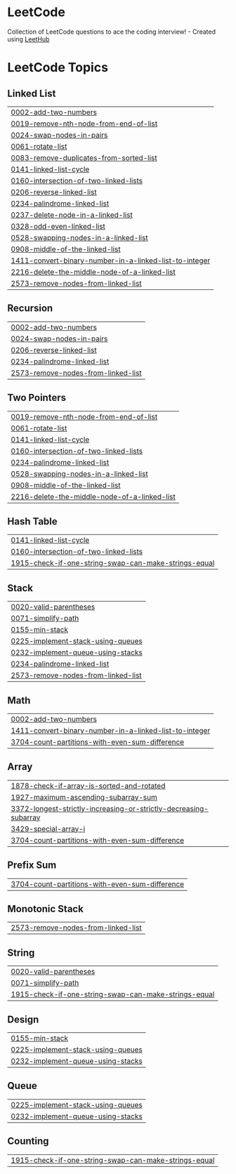 # LeetCode
Collection of LeetCode questions to ace the coding interview! - Created using [LeetHub](https://github.com/QasimWani/LeetHub)

<!---LeetCode Topics Start-->
# LeetCode Topics
## Linked List
|  |
| ------- |
| [0002-add-two-numbers](https://github.com/Anshu10101/LeetCode/tree/master/0002-add-two-numbers) |
| [0019-remove-nth-node-from-end-of-list](https://github.com/Anshu10101/LeetCode/tree/master/0019-remove-nth-node-from-end-of-list) |
| [0024-swap-nodes-in-pairs](https://github.com/Anshu10101/LeetCode/tree/master/0024-swap-nodes-in-pairs) |
| [0061-rotate-list](https://github.com/Anshu10101/LeetCode/tree/master/0061-rotate-list) |
| [0083-remove-duplicates-from-sorted-list](https://github.com/Anshu10101/LeetCode/tree/master/0083-remove-duplicates-from-sorted-list) |
| [0141-linked-list-cycle](https://github.com/Anshu10101/LeetCode/tree/master/0141-linked-list-cycle) |
| [0160-intersection-of-two-linked-lists](https://github.com/Anshu10101/LeetCode/tree/master/0160-intersection-of-two-linked-lists) |
| [0206-reverse-linked-list](https://github.com/Anshu10101/LeetCode/tree/master/0206-reverse-linked-list) |
| [0234-palindrome-linked-list](https://github.com/Anshu10101/LeetCode/tree/master/0234-palindrome-linked-list) |
| [0237-delete-node-in-a-linked-list](https://github.com/Anshu10101/LeetCode/tree/master/0237-delete-node-in-a-linked-list) |
| [0328-odd-even-linked-list](https://github.com/Anshu10101/LeetCode/tree/master/0328-odd-even-linked-list) |
| [0528-swapping-nodes-in-a-linked-list](https://github.com/Anshu10101/LeetCode/tree/master/0528-swapping-nodes-in-a-linked-list) |
| [0908-middle-of-the-linked-list](https://github.com/Anshu10101/LeetCode/tree/master/0908-middle-of-the-linked-list) |
| [1411-convert-binary-number-in-a-linked-list-to-integer](https://github.com/Anshu10101/LeetCode/tree/master/1411-convert-binary-number-in-a-linked-list-to-integer) |
| [2216-delete-the-middle-node-of-a-linked-list](https://github.com/Anshu10101/LeetCode/tree/master/2216-delete-the-middle-node-of-a-linked-list) |
| [2573-remove-nodes-from-linked-list](https://github.com/Anshu10101/LeetCode/tree/master/2573-remove-nodes-from-linked-list) |
## Recursion
|  |
| ------- |
| [0002-add-two-numbers](https://github.com/Anshu10101/LeetCode/tree/master/0002-add-two-numbers) |
| [0024-swap-nodes-in-pairs](https://github.com/Anshu10101/LeetCode/tree/master/0024-swap-nodes-in-pairs) |
| [0206-reverse-linked-list](https://github.com/Anshu10101/LeetCode/tree/master/0206-reverse-linked-list) |
| [0234-palindrome-linked-list](https://github.com/Anshu10101/LeetCode/tree/master/0234-palindrome-linked-list) |
| [2573-remove-nodes-from-linked-list](https://github.com/Anshu10101/LeetCode/tree/master/2573-remove-nodes-from-linked-list) |
## Two Pointers
|  |
| ------- |
| [0019-remove-nth-node-from-end-of-list](https://github.com/Anshu10101/LeetCode/tree/master/0019-remove-nth-node-from-end-of-list) |
| [0061-rotate-list](https://github.com/Anshu10101/LeetCode/tree/master/0061-rotate-list) |
| [0141-linked-list-cycle](https://github.com/Anshu10101/LeetCode/tree/master/0141-linked-list-cycle) |
| [0160-intersection-of-two-linked-lists](https://github.com/Anshu10101/LeetCode/tree/master/0160-intersection-of-two-linked-lists) |
| [0234-palindrome-linked-list](https://github.com/Anshu10101/LeetCode/tree/master/0234-palindrome-linked-list) |
| [0528-swapping-nodes-in-a-linked-list](https://github.com/Anshu10101/LeetCode/tree/master/0528-swapping-nodes-in-a-linked-list) |
| [0908-middle-of-the-linked-list](https://github.com/Anshu10101/LeetCode/tree/master/0908-middle-of-the-linked-list) |
| [2216-delete-the-middle-node-of-a-linked-list](https://github.com/Anshu10101/LeetCode/tree/master/2216-delete-the-middle-node-of-a-linked-list) |
## Hash Table
|  |
| ------- |
| [0141-linked-list-cycle](https://github.com/Anshu10101/LeetCode/tree/master/0141-linked-list-cycle) |
| [0160-intersection-of-two-linked-lists](https://github.com/Anshu10101/LeetCode/tree/master/0160-intersection-of-two-linked-lists) |
| [1915-check-if-one-string-swap-can-make-strings-equal](https://github.com/Anshu10101/LeetCode/tree/master/1915-check-if-one-string-swap-can-make-strings-equal) |
## Stack
|  |
| ------- |
| [0020-valid-parentheses](https://github.com/Anshu10101/LeetCode/tree/master/0020-valid-parentheses) |
| [0071-simplify-path](https://github.com/Anshu10101/LeetCode/tree/master/0071-simplify-path) |
| [0155-min-stack](https://github.com/Anshu10101/LeetCode/tree/master/0155-min-stack) |
| [0225-implement-stack-using-queues](https://github.com/Anshu10101/LeetCode/tree/master/0225-implement-stack-using-queues) |
| [0232-implement-queue-using-stacks](https://github.com/Anshu10101/LeetCode/tree/master/0232-implement-queue-using-stacks) |
| [0234-palindrome-linked-list](https://github.com/Anshu10101/LeetCode/tree/master/0234-palindrome-linked-list) |
| [2573-remove-nodes-from-linked-list](https://github.com/Anshu10101/LeetCode/tree/master/2573-remove-nodes-from-linked-list) |
## Math
|  |
| ------- |
| [0002-add-two-numbers](https://github.com/Anshu10101/LeetCode/tree/master/0002-add-two-numbers) |
| [1411-convert-binary-number-in-a-linked-list-to-integer](https://github.com/Anshu10101/LeetCode/tree/master/1411-convert-binary-number-in-a-linked-list-to-integer) |
| [3704-count-partitions-with-even-sum-difference](https://github.com/Anshu10101/LeetCode/tree/master/3704-count-partitions-with-even-sum-difference) |
## Array
|  |
| ------- |
| [1878-check-if-array-is-sorted-and-rotated](https://github.com/Anshu10101/LeetCode/tree/master/1878-check-if-array-is-sorted-and-rotated) |
| [1927-maximum-ascending-subarray-sum](https://github.com/Anshu10101/LeetCode/tree/master/1927-maximum-ascending-subarray-sum) |
| [3372-longest-strictly-increasing-or-strictly-decreasing-subarray](https://github.com/Anshu10101/LeetCode/tree/master/3372-longest-strictly-increasing-or-strictly-decreasing-subarray) |
| [3429-special-array-i](https://github.com/Anshu10101/LeetCode/tree/master/3429-special-array-i) |
| [3704-count-partitions-with-even-sum-difference](https://github.com/Anshu10101/LeetCode/tree/master/3704-count-partitions-with-even-sum-difference) |
## Prefix Sum
|  |
| ------- |
| [3704-count-partitions-with-even-sum-difference](https://github.com/Anshu10101/LeetCode/tree/master/3704-count-partitions-with-even-sum-difference) |
## Monotonic Stack
|  |
| ------- |
| [2573-remove-nodes-from-linked-list](https://github.com/Anshu10101/LeetCode/tree/master/2573-remove-nodes-from-linked-list) |
## String
|  |
| ------- |
| [0020-valid-parentheses](https://github.com/Anshu10101/LeetCode/tree/master/0020-valid-parentheses) |
| [0071-simplify-path](https://github.com/Anshu10101/LeetCode/tree/master/0071-simplify-path) |
| [1915-check-if-one-string-swap-can-make-strings-equal](https://github.com/Anshu10101/LeetCode/tree/master/1915-check-if-one-string-swap-can-make-strings-equal) |
## Design
|  |
| ------- |
| [0155-min-stack](https://github.com/Anshu10101/LeetCode/tree/master/0155-min-stack) |
| [0225-implement-stack-using-queues](https://github.com/Anshu10101/LeetCode/tree/master/0225-implement-stack-using-queues) |
| [0232-implement-queue-using-stacks](https://github.com/Anshu10101/LeetCode/tree/master/0232-implement-queue-using-stacks) |
## Queue
|  |
| ------- |
| [0225-implement-stack-using-queues](https://github.com/Anshu10101/LeetCode/tree/master/0225-implement-stack-using-queues) |
| [0232-implement-queue-using-stacks](https://github.com/Anshu10101/LeetCode/tree/master/0232-implement-queue-using-stacks) |
## Counting
|  |
| ------- |
| [1915-check-if-one-string-swap-can-make-strings-equal](https://github.com/Anshu10101/LeetCode/tree/master/1915-check-if-one-string-swap-can-make-strings-equal) |
<!---LeetCode Topics End-->
